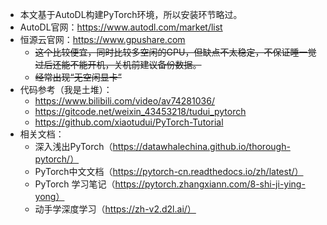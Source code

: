 * 本文基于AutoDL构建PyTorch环境，所以安装环节略过。
* AutoDL官网：https://www.autodl.com/market/list
* 恒源云官网：https://www.gpushare.com
  * ~~这个比较便宜，同时比较多空闲的GPU，但缺点不太稳定，不保证睡一觉过后还能不能开机，关机前建议备份数据。~~
  * ~~经常出现“无空闲显卡”~~
* 代码参考（我是土堆）：
  * https://www.bilibili.com/video/av74281036/
  * https://gitcode.net/weixin_43453218/tudui_pytorch
  * https://github.com/xiaotudui/PyTorch-Tutorial
* 相关文档：
  * 深入浅出PyTorch（https://datawhalechina.github.io/thorough-pytorch/）
  * PyTorch中文文档（https://pytorch-cn.readthedocs.io/zh/latest/）
  * PyTorch 学习笔记（https://pytorch.zhangxiann.com/8-shi-ji-ying-yong）
  * 动手学深度学习（https://zh-v2.d2l.ai/）
